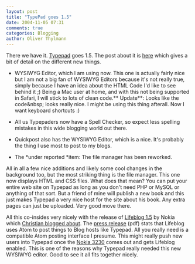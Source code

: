 ```yaml
---
layout: post
title: "TypePad goes 1.5"
date: 2004-11-05 07:31
comments: true
categories: Blogging
author: Oliver Thylmann
---
```



There we have it. [Typepad](http://www.typepad.com/) goes 1.5. The post about it is [here](https://www.typepad.com/resources/2004/11/rich_text_editi.html) which gives a bit of detail on the different new things.

* WYSIWYG Editor, which I am using now. This one is actually fairly nice but I am not a big fan of WYSIWYG Editors because it's not really true, simply because I have an idea about the HTML Code I'd like to see behind it ;) Being a Mac user at home, and with this not being supported in Safari, I will stick to lots of clean code.** Update**: Looks like the code&amp;nbsp; looks really nice. I might be using this thing afterall. Now I want keyboard shortcuts :)

* All us Typepaders now have a Spell Checker, so expect less spelling mistakes in this wide blogging world out there.

* Quickpost also has the WYSIWYG Editor, which is a nice. It's probably the thing I use most to post to my blogs.

* The *under reported *item: The file manager has been reworked.

All in all a few nice additions and likely some cool changes in the background too, but the most striking thing is the file manager. This one now displays HTML and CSS files. What does that mean? You can put your entire web site on Typepad as long as you don't need PHP or MySQL or anything of that sort. But a friend of mine will publish a new book and this just makes Typepad a very nice host for the site about his book. Any extra pages can just be uploaded. Very good move there.

All this co-insides very nicely with the release of [Lifeblog 1.5](http://www.nokia.com/nokia/0,1522,,00.html?orig=/lifeblog) by Nokia which [Christian blogged about](http://www.christianlindholm.com/christianlindholm/2004/11/lifeblog_15_is_.html). The [press release](http://www.nokia.com/aboutnokia/press/nmc2004/pressreleases/Nokia_Lifeblog.pdf) (pdf) stats that Lifeblog uses Atom to post things to Blog hosts like Typepad. All you really need is a compatible Atom posting interface I presume. This might really push new users into Typepad once the [Nokia 3230](http://www.nokia.com/nokia/0,,65362,00.html) comes out and gets Lifeblog enabled. This is one of the reasons why Typepad really needed this new WYSIWYG editor. Good to see it all fits together nicely. 


